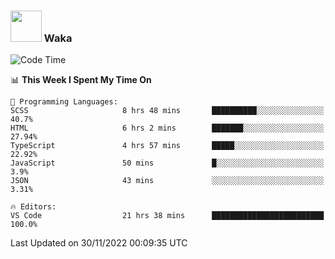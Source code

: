 ### <img src="https://media.giphy.com/media/VgCDAzcKvsR6OM0uWg/giphy.gif" width="50"> Waka

  <!--START_SECTION:waka-->
![Code Time](http://img.shields.io/badge/Code%20Time-1%2C122%20hrs%2028%20mins-blue)

📊 **This Week I Spent My Time On** 

```text
💬 Programming Languages: 
SCSS                     8 hrs 48 mins       ██████████░░░░░░░░░░░░░░░   40.7% 
HTML                     6 hrs 2 mins        ███████░░░░░░░░░░░░░░░░░░   27.94% 
TypeScript               4 hrs 57 mins       █████░░░░░░░░░░░░░░░░░░░░   22.92% 
JavaScript               50 mins             █░░░░░░░░░░░░░░░░░░░░░░░░   3.9% 
JSON                     43 mins             ░░░░░░░░░░░░░░░░░░░░░░░░░   3.31%

🔥 Editors: 
VS Code                  21 hrs 38 mins      █████████████████████████   100.0%

```


 Last Updated on 30/11/2022 00:09:35 UTC
<!--END_SECTION:waka-->
